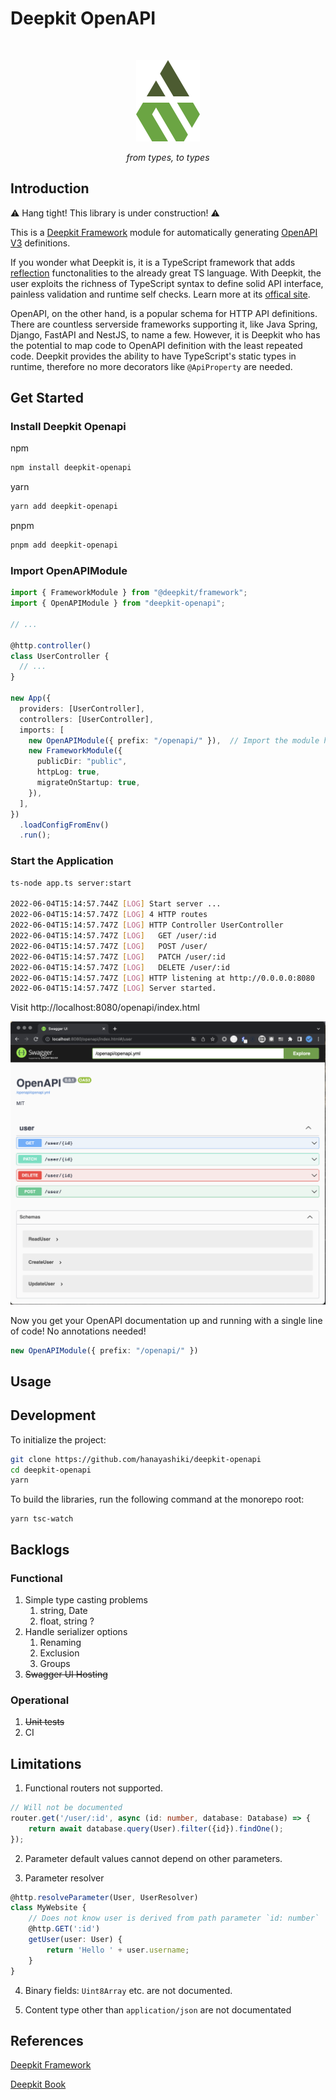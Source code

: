 # Deepkit OpenAPI

<br />

<p align="center">
    <img src="packages/docs/logo.svg" />
</p>

<p align="center">
    <i>from types, to types</i>
</p>



## Introduction

:warning: Hang tight! This library is under construction! :warning:

This is a [Deepkit Framework](https://deepkit.io/framework) module for automatically generating [OpenAPI V3](https://swagger.io/specification/) definitions.

If you wonder what Deepkit is, it is a TypeScript framework that adds [reflection](https://en.wikipedia.org/wiki/Reflective_programming) functonalities to the already great TS language. With Deepkit, the user exploits the richness of TypeScript syntax to define solid API interface, painless validation and runtime self checks. Learn more at its [offical site](https://deepkit.io/framework).

OpenAPI, on the other hand, is a popular schema for HTTP API definitions. There are countless serverside frameworks supporting it, like Java Spring, Django, FastAPI and NestJS, to name a few. However, it is Deepkit who has the potential to map code to OpenAPI definition with the least repeated code. Deepkit provides the ability to have TypeScript's static types in runtime, therefore no more decorators like `@ApiProperty` are needed.

## Get Started

### Install Deepkit Openapi

npm

```bash
npm install deepkit-openapi
```

yarn

```bash
yarn add deepkit-openapi
```

pnpm

```bash
pnpm add deepkit-openapi
```

### Import OpenAPIModule 

```ts
import { FrameworkModule } from "@deepkit/framework";
import { OpenAPIModule } from "deepkit-openapi";

// ...

@http.controller()
class UserController {
  // ...
}

new App({
  providers: [UserController],
  controllers: [UserController],
  imports: [
    new OpenAPIModule({ prefix: "/openapi/" }),  // Import the module here
    new FrameworkModule({
      publicDir: "public",
      httpLog: true,
      migrateOnStartup: true,
    }),
  ],
})
  .loadConfigFromEnv()
  .run();

```

### Start the Application

```bash
ts-node app.ts server:start

2022-06-04T15:14:57.744Z [LOG] Start server ...
2022-06-04T15:14:57.747Z [LOG] 4 HTTP routes
2022-06-04T15:14:57.747Z [LOG] HTTP Controller UserController
2022-06-04T15:14:57.747Z [LOG]   GET /user/:id
2022-06-04T15:14:57.747Z [LOG]   POST /user/
2022-06-04T15:14:57.747Z [LOG]   PATCH /user/:id
2022-06-04T15:14:57.747Z [LOG]   DELETE /user/:id
2022-06-04T15:14:57.747Z [LOG] HTTP listening at http://0.0.0.0:8080
2022-06-04T15:14:57.747Z [LOG] Server started.
```

Visit http://localhost:8080/openapi/index.html

![](packages/docs/2022-06-05-00-21-04.png)

Now you get your OpenAPI documentation up and running with a single line of code! No annotations needed!

```ts
new OpenAPIModule({ prefix: "/openapi/" })
```

## Usage

## Development

To initialize the project:

```bash
git clone https://github.com/hanayashiki/deepkit-openapi
cd deepkit-openapi
yarn
```

To build the libraries, run the following command at the monorepo root:

```
yarn tsc-watch
```

## Backlogs

### Functional

1. Simple type casting problems
   1. string, Date
   2. float, string ?
2. Handle serializer options
   1. Renaming
   2. Exclusion
   3. Groups
3. ~~Swagger UI Hosting~~

### Operational

1. ~~Unit tests~~
2. CI

## Limitations

1. Functional routers not supported.

```ts
// Will not be documented
router.get('/user/:id', async (id: number, database: Database) => {
    return await database.query(User).filter({id}).findOne();
});
```

2. Parameter default values cannot depend on other parameters.

3. Parameter resolver

```ts
@http.resolveParameter(User, UserResolver)
class MyWebsite {
    // Does not know user is derived from path parameter `id: number`
    @http.GET(':id')
    getUser(user: User) {
        return 'Hello ' + user.username;
    }
}
```

4. Binary fields: `Uint8Array` etc. are not documented.

5. Content type other than `application/json` are not documentated

## References

[Deepkit Framework](https://deepkit.io/documentation/framework)

[Deepkit Book](https://deepkit-book.herokuapp.com/deepkit-book-english.html#_input)

